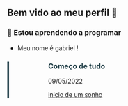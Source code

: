 ## Bem vido ao meu perfil 👋
### 🌱 Estou aprendendo a programar
- Meu nome é gabriel !
<div class="spotlight spotlight-v2" style="border-left: 4px solid #1b3a44;"><i class="puzzle-piece" style="float: left; margin-top: 7px; color: #1b3a43;"></i>
<div style="margin-left: 90px;">
<h3 style="color: #1b3a43;">Começo de tudo</h3>
<p><span>09/05/2022</span></p>
<a class="btn btn-sucess" href="#" target="_blank" style="background-color: #1b3a1;"><i class="fas fa-external-link-alt"> </i>inicio de um sonho</a></div>
</div>
